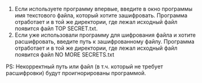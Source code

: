 1. Если используете программу впервые, введите в окно программы имя текстового файла, который хотите зашифровать.
Программа отработает и в той же директории, где лежал исходный файл появится файл TOP SECRET.txt.
2. Если уже использовали программу для шифрования файла и хотите расшифровать, введите путь к зашифрованному файлу.
Программа отработает и в той же директории, где лежал исходный файл появится файл NO MORE SECRETS.txt


PS: Некорректный путь или файл (в т.ч. который не требует расшифровки) будут проигнорированы программой.
